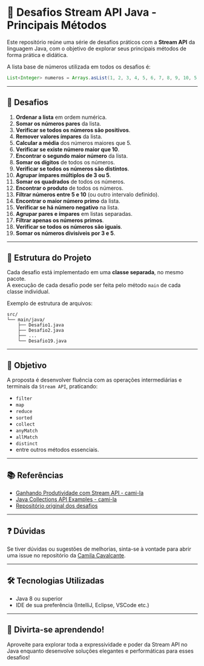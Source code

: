 
# 🚀 Desafios Stream API Java - Principais Métodos

Este repositório reúne uma série de desafios práticos com a **Stream API** da linguagem Java, com o objetivo de explorar seus principais métodos de forma prática e didática.

A lista base de números utilizada em todos os desafios é:

```java
List<Integer> numeros = Arrays.asList(1, 2, 3, 4, 5, 6, 7, 8, 9, 10, 5, 4, 3);
```

---

## 🧠 Desafios

1. **Ordenar a lista** em ordem numérica.  
2. **Somar os números pares** da lista.  
3. **Verificar se todos os números são positivos**.  
4. **Remover valores ímpares** da lista.  
5. **Calcular a média** dos números maiores que 5.  
6. **Verificar se existe número maior que 10**.  
7. **Encontrar o segundo maior número** da lista.  
8. **Somar os dígitos** de todos os números.  
9. **Verificar se todos os números são distintos**.  
10. **Agrupar ímpares múltiplos de 3 ou 5**.  
11. **Somar os quadrados** de todos os números.  
12. **Encontrar o produto** de todos os números.  
13. **Filtrar números entre 5 e 10** (ou outro intervalo definido).  
14. **Encontrar o maior número primo** da lista.  
15. **Verificar se há número negativo** na lista.  
16. **Agrupar pares e ímpares** em listas separadas.  
17. **Filtrar apenas os números primos**.  
18. **Verificar se todos os números são iguais**.  
19. **Somar os números divisíveis por 3 e 5**.  

---

## 🧩 Estrutura do Projeto

Cada desafio está implementado em uma **classe separada**, no mesmo pacote.  
A execução de cada desafio pode ser feita pelo método `main` de cada classe individual.

Exemplo de estrutura de arquivos:

```
src/
└── main/java/
    ├── Desafio1.java
    ├── Desafio2.java
    ├── ...
    └── Desafio19.java
```

---

## 🎯 Objetivo

A proposta é desenvolver fluência com as operações intermediárias e terminais da `Stream API`, praticando:

- `filter`
- `map`
- `reduce`
- `sorted`
- `collect`
- `anyMatch`
- `allMatch`
- `distinct`
- entre outros métodos essenciais.

---

## 📚 Referências

- [Ganhando Produtividade com Stream API - cami-la](https://github.com/cami-la/ganhando_produtividade_com_Stream_API_Java/blob/master/README.md)
- [Java Collections API Examples - cami-la](https://github.com/cami-la/curso-dio-intro-collections)
- [Repositório original dos desafios](https://github.com/digitalinnovationone/ganhando_produtividade_com_Stream_API_Java/blob/master/src/stream_api/README.md)

---

## ❓ Dúvidas

Se tiver dúvidas ou sugestões de melhorias, sinta-se à vontade para abrir uma issue no repositório da [Camila Cavalcante](https://github.com/cami-la/ganhando_produtividade_com_Stream_API_Java/issues).

---

## 🛠️ Tecnologias Utilizadas

- Java 8 ou superior
- IDE de sua preferência (IntelliJ, Eclipse, VSCode etc.)

---

## 🎉 Divirta-se aprendendo!

Aproveite para explorar toda a expressividade e poder da Stream API no Java enquanto desenvolve soluções elegantes e performáticas para esses desafios!
